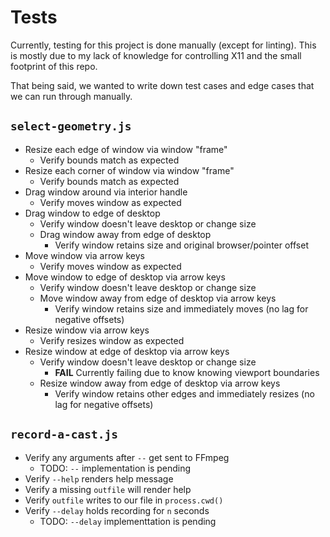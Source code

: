 # Tests
Currently, testing for this project is done manually (except for linting). This is mostly due to my lack of knowledge for controlling X11 and the small footprint of this repo.

That being said, we wanted to write down test cases and edge cases that we can run through manually.

## `select-geometry.js`
- Resize each edge of window via window "frame"
    - Verify bounds match as expected
- Resize each corner of window via window "frame"
    - Verify bounds match as expected
- Drag window around via interior handle
    - Verify moves window as expected
- Drag window to edge of desktop
    - Verify window doesn't leave desktop or change size
    - Drag window away from edge of desktop
        - Verify window retains size and original browser/pointer offset
- Move window via arrow keys
    - Verify moves window as expected
- Move window to edge of desktop via arrow keys
    - Verify window doesn't leave desktop or change size
    - Move window away from edge of desktop via arrow keys
        - Verify window retains size and immediately moves (no lag for negative offsets)
- Resize window via arrow keys
    - Verify resizes window as expected
- Resize window at edge of desktop via arrow keys
    - Verify window doesn't leave desktop or change size
        - **FAIL** Currently failing due to know knowing viewport boundaries
    - Resize window away from edge of desktop via arrow keys
        - Verify window retains other edges and immediately resizes (no lag for negative offsets)

## `record-a-cast.js`
- Verify any arguments after `--` get sent to FFmpeg
    - TODO: `--` implementation is pending
- Verify `--help` renders help message
- Verify a missing `outfile` will render help
- Verify `outfile` writes to our file in `process.cwd()`
- Verify `--delay` holds recording for `n` seconds
    - TODO: `--delay` implementtation is pending
